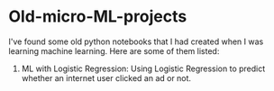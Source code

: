 # Old-micro-ML-projects

I've found some old python notebooks that I had created when I was learning machine learning. Here are some of them listed:

1. ML with Logistic Regression: Using Logistic Regression to predict whether an internet user clicked an ad or not.
